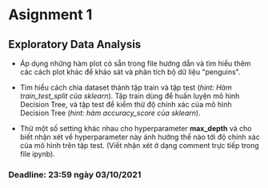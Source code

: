 # Asignment 1

## Exploratory Data Analysis

* Áp dụng những hàm plot có sẵn trong file hướng dẫn và tìm hiểu thêm các cách plot khác để khảo sát và phân tích bộ dữ liệu "penguins". 

* Tìm hiểu cách chia dataset thành tập train và tập test (*hint: Hàm train_test_split của sklearn*). Tập train dùng để huấn luyện mô hình Decision Tree, và tập test để kiểm thử độ chính xác của mô hình Decision Tree (*hint: hàm accuracy_score của sklearn*).

* Thử một số setting khác nhau cho hyperparameter **max_depth** và cho biết nhận xét về hyperparameter này ảnh hưởng thế nào tới độ chính xác của mô hình trên tập test. (Viết nhận xét ở dạng comment trực tiếp trong file ipynb).

### Deadline: 23:59 ngày 03/10/2021
